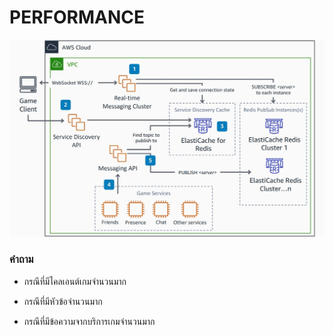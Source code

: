 # PERFORMANCE

![PERFORMANCE](https://github.com/TKishioru/KMITL/blob/main/Year2021_2/01076024%20SOFTWARE%20ARCHITECTURE%20AND%20DESIGN/Lab04/Picture/02.jpg)

### คำถาม
- กรณีที่มีไคลเอนต์เกมจำนวนมาก
> 
- กรณีที่มีหัวข้อจำนวนมาก
> 
- กรณีที่มีข้อความจากบริการเกมจำนวนมาก
> 
